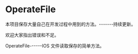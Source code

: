 OperateFile
===========

本项目保存大量自己在开发过程中用到的方法。-------持续更新。

欢迎大家指出错误和不足。

OperateFile------IOS 文件读取保存的简单方法。

